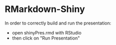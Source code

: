 # RMarkdown-Shiny

In order to correctly build and run the presentation: 
* open shinyPres.rmd with RStudio 
* then click on "Run Presentation"
